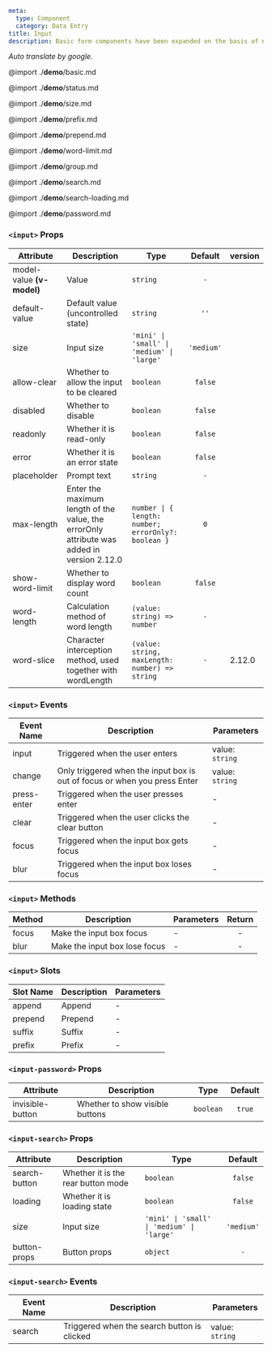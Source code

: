```yaml
meta:
  type: Component
  category: Data Entry
title: Input
description: Basic form components have been expanded on the basis of native controls and can be used in combination.
```

*Auto translate by google.*

@import ./__demo__/basic.md

@import ./__demo__/status.md

@import ./__demo__/size.md

@import ./__demo__/prefix.md

@import ./__demo__/prepend.md

@import ./__demo__/word-limit.md

@import ./__demo__/group.md

@import ./__demo__/search.md

@import ./__demo__/search-loading.md

@import ./__demo__/password.md


### `<input>` Props

|Attribute|Description|Type|Default|version|
|---|---|---|:---:|:---|
|model-value **(v-model)**|Value|`string`|`-`||
|default-value|Default value (uncontrolled state)|`string`|`''`||
|size|Input size|`'mini' \| 'small' \| 'medium' \| 'large'`|`'medium'`||
|allow-clear|Whether to allow the input to be cleared|`boolean`|`false`||
|disabled|Whether to disable|`boolean`|`false`||
|readonly|Whether it is read-only|`boolean`|`false`||
|error|Whether it is an error state|`boolean`|`false`||
|placeholder|Prompt text|`string`|`-`||
|max-length|Enter the maximum length of the value, the errorOnly attribute was added in version 2.12.0|`number \| { length: number; errorOnly?: boolean }`|`0`||
|show-word-limit|Whether to display word count|`boolean`|`false`||
|word-length|Calculation method of word length|`(value: string) => number`|`-`||
|word-slice|Character interception method, used together with wordLength|`(value: string, maxLength: number) => string`|`-`|2.12.0|
### `<input>` Events

|Event Name|Description|Parameters|
|---|---|---|
|input|Triggered when the user enters|value: `string`|
|change|Only triggered when the input box is out of focus or when you press Enter|value: `string`|
|press-enter|Triggered when the user presses enter|-|
|clear|Triggered when the user clicks the clear button|-|
|focus|Triggered when the input box gets focus|-|
|blur|Triggered when the input box loses focus|-|
### `<input>` Methods

|Method|Description|Parameters|Return|
|---|---|---|:---:|
|focus|Make the input box focus|-|-|
|blur|Make the input box lose focus|-|-|
### `<input>` Slots

|Slot Name|Description|Parameters|
|---|---|---|
|append|Append|-|
|prepend|Prepend|-|
|suffix|Suffix|-|
|prefix|Prefix|-|








### `<input-password>` Props

|Attribute|Description|Type|Default|
|---|---|---|:---:|
|invisible-button|Whether to show visible buttons|`boolean`|`true`|




### `<input-search>` Props

|Attribute|Description|Type|Default|
|---|---|---|:---:|
|search-button|Whether it is the rear button mode|`boolean`|`false`|
|loading|Whether it is loading state|`boolean`|`false`|
|size|Input size|`'mini' \| 'small' \| 'medium' \| 'large'`|`'medium'`|
|button-props|Button props|`object`|`-`|
### `<input-search>` Events

|Event Name|Description|Parameters|
|---|---|---|
|search|Triggered when the search button is clicked|value: `string`|


